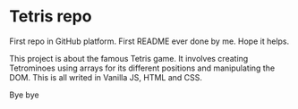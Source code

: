# Tetris repo

First repo in GitHub platform. 
First README ever done by me. Hope it helps.

This project is about the famous Tetris game. It involves creating Tetrominoes using arrays for its different positions and manipulating the DOM.
This is all writed in Vanilla JS, HTML and CSS.

Bye bye
